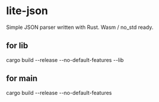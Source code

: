 # lite-json
Simple JSON parser written with Rust. Wasm / no_std ready.

## for lib

cargo build --release --no-default-features --lib

## for main

cargo build --release --no-default-features
